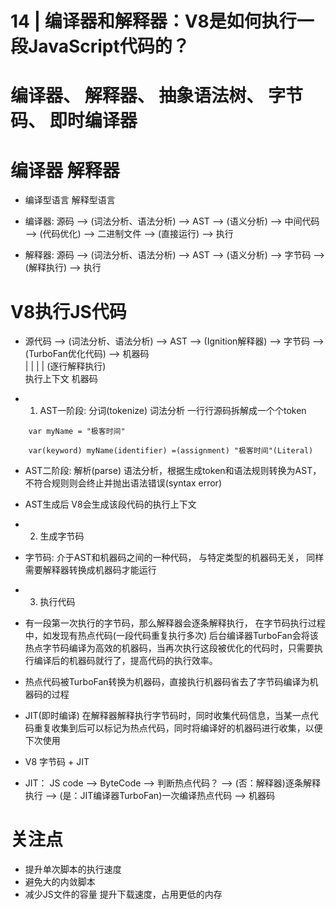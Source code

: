 # 14 | 编译器和解释器：V8是如何执行一段JavaScript代码的？

# 编译器、 解释器、 抽象语法树、 字节码、 即时编译器

# 编译器 解释器

- 编译型语言 解释型语言

- 编译器: 源码 --> (词法分析、语法分析) --> AST --> (语义分析) --> 中间代码 --> (代码优化) --> 二进制文件 --> (直接运行) --> 执行

- 解释器: 源码 --> (词法分析、语法分析) --> AST --> (语义分析) --> 字节码 --> (解释执行) --> 执行

# V8执行JS代码

- 源代码 --> (词法分析、语法分析) --> AST --> (Ignition解释器) --> 字节码 --> (TurboFan优化代码) --> 机器码													
 						|											|
                        |       									| (逐行解释执行)	
                     执行上下文        							  机器码

- 1. AST一阶段: 分词(tokenize) 词法分析 一行行源码拆解成一个个token 

```
	var myName = "极客时间"

	var(keyword) myName(identifier) =(assignment) "极客时间"(Literal)
```

- AST二阶段: 解析(parse) 语法分析，根据生成token和语法规则转换为AST，不符合规则则会终止并抛出语法错误(syntax error)

- AST生成后 V8会生成该段代码的执行上下文

- 2. 生成字节码

- 字节码: 介于AST和机器码之间的一种代码， 与特定类型的机器码无关， 同样需要解释器转换成机器码才能运行

- 3. 执行代码

- 有一段第一次执行的字节码，那么解释器会逐条解释执行， 在字节码执行过程中，如发现有热点代码(一段代码重复执行多次) 后台编译器TurboFan会将该热点字节码编译为高效的机器码，当再次执行这段被优化的代码时，只需要执行编译后的机器码就行了，提高代码的执行效率。

- 热点代码被TurboFan转换为机器码，直接执行机器码省去了字节码编译为机器码的过程

- JIT(即时编译) 在解释器解释执行字节码时，同时收集代码信息，当某一点代码重复收集到后可以标记为热点代码，同时将编译好的机器码进行收集，以便下次使用

- V8 字节码 + JIT

- JIT： JS code --> ByteCode --> 判断热点代码？ --> (否：解释器)逐条解释执行 --> (是：JIT编译器TurboFan)一次编译热点代码 --> 机器码

# 关注点

- 提升单次脚本的执行速度
- 避免大的内敛脚本
- 减少JS文件的容量 提升下载速度，占用更低的内存
